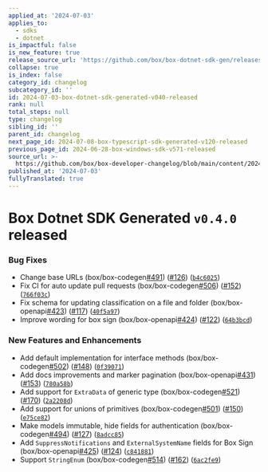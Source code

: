 ```yaml
---
applied_at: '2024-07-03'
applies_to:
  - sdks
  - dotnet
is_impactful: false
is_new_feature: true
release_source_url: 'https://github.com/box/box-dotnet-sdk-gen/releases/tag/v0.4.0'
collapse: true
is_index: false
category_id: changelog
subcategory_id: ''
id: 2024-07-03-box-dotnet-sdk-generated-v040-released
rank: null
total_steps: null
type: changelog
sibling_id: ''
parent_id: changelog
next_page_id: 2024-07-08-box-typescript-sdk-generated-v120-released
previous_page_id: 2024-06-28-box-windows-sdk-v571-released
source_url: >-
  https://github.com/box/box-developer-changelog/blob/main/content/2024/07-03-box-dotnet-sdk-generated-v040-released.md
published_at: '2024-07-03'
fullyTranslated: true
---
```

# Box Dotnet SDK Generated `v0.4.0` released

### Bug Fixes

* Change base URLs (box/box-codegen[#491][1]) ([#126][2]) ([`b4c6025`][3])
* Fix CI for auto update pull requests (box/box-codegen[#506][4]) ([#152][5]) ([`766f03c`][6])
* Fix schema for updating classification on a file and folder (box/box-openapi[#423][7]) ([#117][8]) ([`40f5a97`][9])
* Improve wording for box sign (box/box-openapi[#424][10]) ([#122][11]) ([`64b3bcd`][12])

### New Features and Enhancements

* Add default implementation for interface methods (box/box-codegen[#502][13]) ([#148][14]) ([`0f39071`][15])
* Add docs improvements and marker pagination (box/box-openapi[#431][16]) ([#153][17]) ([`780a58b`][18])
* Add support for `ExtraData` of generic type (box/box-codegen[#521][19]) ([#170][20]) ([`2a2208d`][21])
* Add support for unions of primitives (box/box-codegen[#501][22]) ([#150][23]) ([`e75ce82`][24])
* Make models immutable, hide fields for authentication (box/box-codegen[#494][25]) ([#127][26]) ([`8adcc85`][27])
* Add `SuppressNotifications` and `ExternalSystemName` fields for Box Sign (box/box-openapi[#425][28]) ([#124][29]) ([`c841881`][30])
* Support `StringEnum` (box/box-codegen[#514][31]) ([#162][32]) ([`6ac2fe9`][33])

[1]: https://github.com/box/box-codegen/issues/491

[2]: https://github.com/box/box-codegen/issues/126

[3]: https://github.com/box/box-codegen/commit/b4c6025dc7039e923b19282333f162bb9d3469a9

[4]: https://github.com/box/box-codegen/issues/506

[5]: https://github.com/box/box-codegen/issues/152

[6]: https://github.com/box/box-codegen/commit/766f03c743b7a2ab363135ff282e468b6b71d377

[7]: https://github.com/box/box-codegen/issues/423

[8]: https://github.com/box/box-codegen/issues/117

[9]: https://github.com/box/box-codegen/commit/40f5a97ea44118ff9425e8b0ebb767d9ed08cee7

[10]: https://github.com/box/box-codegen/issues/424

[11]: https://github.com/box/box-codegen/issues/122

[12]: https://github.com/box/box-codegen/commit/64b3bcd2d99039d1c881a565de6e7bc40dfe7aa9

[13]: https://github.com/box/box-codegen/issues/502

[14]: https://github.com/box/box-codegen/issues/148

[15]: https://github.com/box/box-codegen/commit/0f39071d2442b9d07f9c51de8a5a757b16cc4fe7

[16]: https://github.com/box/box-codegen/issues/431

[17]: https://github.com/box/box-codegen/issues/153

[18]: https://github.com/box/box-codegen/commit/780a58b4d4b18c357381c76dd5e72dd791a20d89

[19]: https://github.com/box/box-codegen/issues/521

[20]: https://github.com/box/box-codegen/issues/170

[21]: https://github.com/box/box-codegen/commit/2a2208d422f5beb1718576acdc10d9eb973ba95c

[22]: https://github.com/box/box-codegen/issues/501

[23]: https://github.com/box/box-codegen/issues/150

[24]: https://github.com/box/box-codegen/commit/e75ce82b09641d4bec439d620facbbf25da97845

[25]: https://github.com/box/box-codegen/issues/494

[26]: https://github.com/box/box-codegen/issues/127

[27]: https://github.com/box/box-codegen/commit/8adcc858ef0f924f168406b031d379c786fa90d0

[28]: https://github.com/box/box-codegen/issues/425

[29]: https://github.com/box/box-codegen/issues/124

[30]: https://github.com/box/box-codegen/commit/c841881cea9b0636bb624fe45d77c2817327dd35

[31]: https://github.com/box/box-codegen/issues/514

[32]: https://github.com/box/box-codegen/issues/162

[33]: https://github.com/box/box-codegen/commit/6ac2fe9811efde6b02cd3ca50834b0bdafea1ab3
